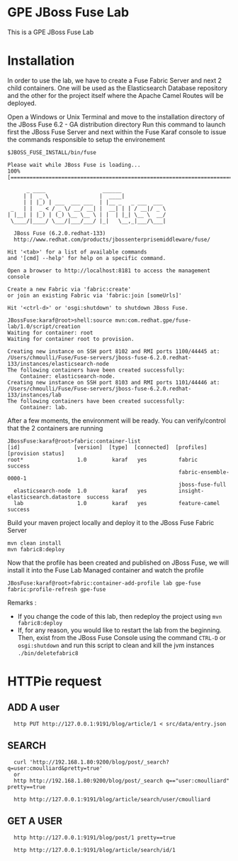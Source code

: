# GPE JBoss Fuse Lab

This is a GPE JBoss Fuse Lab

# Installation

In order to use the lab, we have to create a Fuse Fabric Server and next 2 child containers. One will be used as the Elasticsearch Database
repository and the other for the project itself where the Apache Camel Routes will be deployed.

Open a Windows or Unix Terminal and move to the installation directory of the JBoss Fuse 6.2 - GA distribution directory
Run this command to launch first the JBoss Fuse Server and next within the Fuse Karaf console to issue the commands responsible to setup the environement

````
$JBOSS_FUSE_INSTALL/bin/fuse

Please wait while JBoss Fuse is loading...
100% [========================================================================]

      _ ____                  ______
     | |  _ \                |  ____|
     | | |_) | ___  ___ ___  | |__ _   _ ___  ___
 _   | |  _ < / _ \/ __/ __| |  __| | | / __|/ _ \
| |__| | |_) | (_) \__ \__ \ | |  | |_| \__ \  __/
 \____/|____/ \___/|___/___/ |_|   \__,_|___/\___|

  JBoss Fuse (6.2.0.redhat-133)
  http://www.redhat.com/products/jbossenterprisemiddleware/fuse/

Hit '<tab>' for a list of available commands
and '[cmd] --help' for help on a specific command.

Open a browser to http://localhost:8181 to access the management console

Create a new Fabric via 'fabric:create'
or join an existing Fabric via 'fabric:join [someUrls]'

Hit '<ctrl-d>' or 'osgi:shutdown' to shutdown JBoss Fuse.

JBossFuse:karaf@root>shell:source mvn:com.redhat.gpe/fuse-lab/1.0/script/creation
Waiting for container: root
Waiting for container root to provision.

Creating new instance on SSH port 8102 and RMI ports 1100/44445 at: /Users/chmoulli/Fuse/Fuse-servers/jboss-fuse-6.2.0.redhat-133/instances/elasticsearch-node
The following containers have been created successfully:
	Container: elasticsearch-node.
Creating new instance on SSH port 8103 and RMI ports 1101/44446 at: /Users/chmoulli/Fuse/Fuse-servers/jboss-fuse-6.2.0.redhat-133/instances/lab
The following containers have been created successfully:
	Container: lab.
````

After a few moments, the environment will be ready. You can verify/control that the 2 containers are running

```
JBossFuse:karaf@root>fabric:container-list
[id]                 [version]  [type]  [connected]  [profiles]                       [provision status]
root*                 1.0        karaf   yes          fabric                           success
                                                      fabric-ensemble-0000-1
                                                      jboss-fuse-full
  elasticsearch-node  1.0        karaf   yes          insight-elasticsearch.datastore  success
  lab                 1.0        karaf   yes          feature-camel                    success
```

Build your maven project locally and deploy it to the JBoss Fuse Fabric Server

```
mvn clean install
mvn fabric8:deploy
```

Now that the profile has been created and published on JBoss Fuse, we will install it into the Fuse Lab Managed container and watch the profile

```
JBosFuse:karaf@root>fabric:container-add-profile lab gpe-fuse
fabric:profile-refresh gpe-fuse
```

Remarks : 
- If you change the code of this lab, then redeploy the project using `mvn fabric8:deploy` 
- If, for any reason, you would like to restart the lab from the beginning. Then, exist from the JBoss Fuse Console using the command `CTRL-D` or `osgi:shutdown` 
and run this script to clean and kill the jvm instances `./bin/deletefabric8`

# HTTPie request

## ADD A user
````
  http PUT http://127.0.0.1:9191/blog/article/1 < src/data/entry.json
````
## SEARCH
````
  curl 'http://192.168.1.80:9200/blog/post/_search?q=user:cmoulliard&pretty=true'
  or
  http http://192.168.1.80:9200/blog/post/_search q=="user:cmoulliard" pretty==true

  http http://127.0.0.1:9191/blog/article/search/user/cmoulliard
````
## GET A USER
````
  http http://127.0.0.1:9191/blog/post/1 pretty==true

  http http://127.0.0.1:9191/blog/article/search/id/1
````

